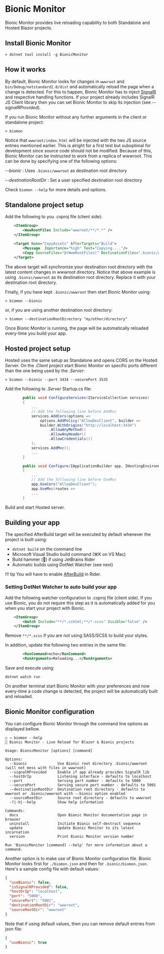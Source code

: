 # Bionic Monitor

Bionic Monitor provides live reloading capability to both Standalone and Hosted Blazor projects.


## Install Bionic Monitor

```text
> dotnet tool install -g BionicMonitor
```


## How it works

By default, Bionic Monitor looks for changes in ```wwwroot``` and ```bin/Debug/netstandard2.0/dist``` and automatically
reload the page when a change is detected. For this to happen, Bionic Monitor has to inject
[SignalR](https://github.com/SignalR/SignalR) and respective handling functions. If your project already includes 
SignalR JS Client library then you can set Bionic Monitor to skip its injection (see _--signalRProvided_).

If you run Bionic Monitor without any further arguments in the client or standalone project:

```text
> biomon
```

Notice that ```wwwroot/index.html``` will be injected with the two JS source entries mentioned earlier.
This is alright for a first test but suboptimal for development since source code should not be modified.
Because of this, Bionic Monitor can be instructed to work from a replica of wwwroot.
This can be done by specifying one of the following options:

_--bionic_ : Uses ```.bionic/wwwroot``` as destination root directory

_--destinationRootDir_ : Set a user specified destination root directory

Check ```biomon --help``` for more details and options. 


## Standalone project setup

Add the following to you .csproj file (client side):

```xml
    <ItemGroup>
        <WwwRootFiles Include="wwwroot/**/*.*" />
    </ItemGroup>

    <Target Name="CopyAssets" AfterTargets="Build">
        <Message  Importance="high" Text="Copying...."/>
        <Copy SourceFiles="@(WwwRootFiles)" DestinationFiles=".bionic/wwwroot/%(RecursiveDir)/%(Filename)%(Extension)" SkipUnchangedFiles="false" />
    </Target>
``` 

The above target will synchronize your destination root directory with the latest content changes in wwwroot directory.
Notice that above example is using ```.bionic/wwwroot``` as its destination root directory. Replace it with your
destination root directory.

Finally, if you have kept ```.bionic/wwwroot``` then start Bionic Monitor using:

```text
> biomon --bionic
```

or, if you are using another destination root directory:

```text
> biomon --destinationRootDirectory "my/other/directory"
``` 

Once Bionic Monitor is running, the page will be automatically reloaded every-time you build your app.


## Hosted project setup

Hosted uses the same setup as Standalone and opens CORS on the Hosted Server.
On the _.Client_ project start Bionic Monitor on specific ports different than the one being used by the _.Server_:

```text
> biomon --bionic --port 3434 --securePort 3535
``` 

Add the following to _.Server_ Startup.cs file:

```c#
        public void ConfigureServices(IServiceCollection services)
        {
            ...
            // Add the following line before AddMvc
            services.AddCors(options =>
                options.AddPolicy("AllowDevClient", builder =>
                builder.WithOrigins("http://localhost:3434")
                    .AllowAnyMethod()
                    .AllowAnyHeader()
                    .AllowCredentials())
            );
            services.AddMvc();
            ...
        }

        public void Configure(IApplicationBuilder app, IHostingEnvironment env)
        {
            ...
            // Add the following line before UseMvc
            app.UseCors("AllowDevClient");
            app.UseMvc(routes =>
            ...
        }
```

Build and start Hosted server.


## Building your app

The specified AfterBuild target will be executed by default whenever the project is built using:

- ```dotnet build``` on the command line
- Microsoft Visual Studio build command (⌘K on VS Mac)
- Build hammer (🔨) if using JetBrains Rider
- Automatic builds using DotNet Watcher (see next)

!!! tip
    You will have to enable [AfterBuild](https://www.jetbrains.com/help/rider/Build_Process.html) in Rider.


### Setting DotNet Watcher to auto build your app

Add the following watcher configuration to .csproj file (client side).
If you use Bionic, you do not require this step as it is automatically added for you when you start your project
with Bionic.

```xml
    <ItemGroup>
        <Watch Include="**/*.cshtml;**/*.scss" Visible="false" />
    </ItemGroup>
```

Remove ```**/*.scss``` if you are not using SASS/SCSS to build your styles.

In addition, update the following two entries in the same file:

```xml
        <RunCommand>echo</RunCommand>
        <RunArguments>Reloading...</RunArguments>
```

Save and execute using:

```dotnet watch run```

On another terminal start Bionic Monitor with your preferences and now every-time a code change is detected, the
project will be automatically built and reloaded.


## Bionic Monitor configuration

You can configure Bionic Monitor through the command line options as displayed bellow.

```text
○ → biomon --help
🤖 Bionic Monitor - Live Reload for Blazor & Bionic projects

Usage: BionicMonitor [options] [command]

Options:
  --bionic              Use Bionic root directory .bionic/wwwroot (will not mess with files in wwwroot)
  --signalRProvided     Enable if app already provides SignalR lib
  --hostOrIp            Listening interface - defaults to localhost
  --port                Serving port number - defaults to 5000
  --securePort          Serving secure port number - defaults to 5001
  --destinationRootDir  Destination root directory - defaults to wwwroot or .bionic/wwwroot with --bionic option enabled
  --sourceRootDir       Source root directory - defaults to wwwroot
  -?|-h|--help          Show help information

Commands:
  docs                  Open Bionic Monitor documentation page in browser
  uninstall             Initiate Bionic self-destruct sequence
  update                Update Bionic Monitor to its latest incarnation
  version               Print Bionic Monitor version number

Run 'BionicMonitor [command] --help' for more information about a command.
```

Another option is to make use of Bionic Monitor configuration file. Bionic Monitor looks first for ```./biomon.json```
and then for ```.bionic/biomon.json```. Here's a sample config file with default values:  

```json
{
  "useBionic": false,
  "isSignalRProvided": false,
  "hostOrIp": "localhost",
  "port": "5000",
  "securePort": "5001",
  "destinationRootDir": "wwwroot",
  "sourceRootDir": "wwwroot"
}
```

Note that if using default values, then you can remove default entries from json file:

```json
{
  "useBionic": true
}
```
